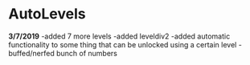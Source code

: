 # AutoLevels

**3/7/2019**
-added 7 more levels
-added leveldiv2
-added automatic functionality to some thing that can be unlocked using a certain level
-buffed/nerfed bunch of numbers
